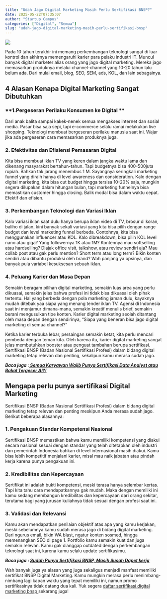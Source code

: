 ```yaml
---
title: "Udah Jago Digital Marketing Masih Perlu Sertifikasi BNSP?"
date: 2025-05-22T07:35:07
author: "Startup Campus"
categories: ["Digital", "Semua"]
slug: "udah-jago-digital-marketing-masih-perlu-sertifikasi-bnsp"
---
```


![](https://lh7-rt.googleusercontent.com/docsz/AD_4nXcYwNz-3cqMUwLPr7NjIohAYdtqiw1JwZ0EuS-Tr13MMlp01C8RdhllTjuj8V-70OOLmkvI_oXqwy2s6FjoB5bK7olbNsYNkocl4uH9K1CvlaPzi8plQC_e97-JANrHL4tdLgB_?key=pylk8f_YviQ9ng3zvexU13tc)

Pada 10 tahun terakhir ini memang perkembangan teknologi sangat di luar kontrol dan akhirnya memengaruhi karier para pelaku industri IT. Muncul banyak digital marketer alias orang yang jago digital marketing. Mereka jago memasarkan produknya melalui channel-channel yang 10-20 tahun lalu belum ada. Dari mulai email, blog, SEO, SEM, ads, KOL, dan lain sebagainya.

## **4 Alasan Kenapa Digital Marketing Sangat Dibutuhkan**

### **1.Pergeseran Perilaku Konsumen ke Digital **

Dari anak balita sampai kakek-nenek semua mengakses internet dan sosial media. Pasar bisa saja sepi, tapi e-commerce selalu ramai melakukan live shopping. Teknologi membuat bergeseran perilaku manusia saat ini. Wajar jika ada pergeseran cara memasarkan produknya juga.

### **2. Efektivitas dan Efisiensi Pemasaran Digital**

Kita bisa membuat iklan TV yang keren dalam jangka waktu lama dan dikenang masyarakat bertahun-tahun. Tapi budgetnya bisa 400-500juta rupiah. Bahkan tak jarang menembus 1 M. Sayangnya seringkali marketing funnel yang diraih hanya di level awareness dan consideration. Kalo dengan digital marketing, kita bisa cut budget hingga tersisa 10-20% saja, mungkin segera dilupakan dalam hitungan bulan, tapi marketing funnelnya bisa memastikan customer hingga closing. Balik modal bisa dalam waktu cepat. Efektif dan efisien.

### **3. Perkembangan Teknologi dan Variasi Iklan**

Kalo variasi iklan saat dulu hanya berupa iklan video di TV, brosur di koran, baliho di jalan, kini banyak sekali variasi yang kita bisa pilih dengan range budget dan level marketing funnel berbeda. Contohnya, kita bisa menggunakan influencer atau KOL. Kalo dibreakdown, bisa pilih KOL level nano atau giga? Yang followernya 1K atau 1M? Kontennya mau softselling atau hardselling? Diajak office visit, talkshow, atau review sendiri aja? Mau collab post atau gak perlu mention? Short term atau long term? Bikin konten sendiri atau dibantu produksi oleh brand? Wah panjang ya opsinya, dan banyak pula variabel kesuksesan sebuah iklan.

### **4. Peluang Karier dan Masa Depan**

Semakin beragam pilihan digital marketing, semakin luas area yang perlu dikuasai, semakin jelas bahwa profesi ini tidak bisa dikuasai oleh pihak tertentu. Hal yang berbeda dengan pola marketing jaman dulu, kayaknya mudah ditebak yaa siapa yang menang tender iklan TV. Agensi di Indonesia saat ini menjamur dimana-mana, semakin kreatif menulis brief, semakin berani mengusulkan tipe konten. Karier digital marketing seolah ditantang oleh masa depan dengan sendirinya, “Siapa yang beneran bisa jago digital marketing di semua channel?”

Ketika karier terbuka lebar, persaingan semakin ketat, kita perlu mencari pembeda dengan teman kita. Oleh karena itu, karier digital marketing sangat jelas membutuhkan booster atau penguat tambahan berupa sertifikasi. Sertifikasi BNSP (Badan Nasional Sertifikasi Profesi) dalam bidang digital marketing tetap relevan dan penting, sekalipun kamu merasa sudah jago.

***Baca juga :[ Semua Karyawan Wajib Punya Sertifikasi Data Analyst atau Bakal Tergeser AI?!](https://www.startupcampus.id/blog/semua-karyawan-wajib-punya-sertifikasi-data-analyst-atau-bakal-tergeser-ai/)***

## **Mengapa perlu punya sertifikasi Digital Marketing**

Sertifikasi BNSP (Badan Nasional Sertifikasi Profesi) dalam bidang digital marketing tetap relevan dan penting meskipun Anda merasa sudah jago. Berikut beberapa alasannya:

### **1. Pengakuan Standar Kompetensi Nasional**

Sertifikasi BNSP memastikan bahwa kamu memiliki kompetensi yang diakui secara nasional sesuai dengan standar yang telah ditetapkan oleh industri dan pemerintah Indonesia bahkan di level internasional masih diakui. Kamu bisa lebih kompetitif menjalani karier, misal mau naik jabatan atau pindah kerja karena punya pengakuan ini.

### **2. Kredibilitas dan Kepercayaan**

Sertifikat ini adalah bukti kompetensi, meski terasa hanya selembar kertas. Tapi kita tahu cara mendapatkannya gak mudah. Maka dengan memiliki ini kamu sedang membangun kredibilitas dan kepercayaan dari orang sekitar, terutama bagi yang jurusan kuliahnya tidak sesuai dengan profesi saat ini.

### **3. Validasi dan Relevansi**

Kamu akan mendapatkan penilaian objektif atas apa yang kamu kerjakan, meski sebelumnya kamu sudah merasa jago di bidang digital marketing. Dari ngurus email, bikin WA blast, ngatur konten sosmed, hingga memenangkan SEO di page 1. Portfolio kamu semakin kuat dan juga semakin relevan. Kamu gak dianggap outdated dengan perkembangan teknologi saat ini, karena kamu selalu update sertifikasimu.

***Baca juga : [Sudah Punya Sertifikasi BNSP, Masih Susah Dapet kerja](https://www.startupcampus.id/blog/sudah-punya-sertifikasi-bnsp-masih-susah-dapet-kerja/)***

Wah banyak juga ya alasan yang juga sekaligus menjadi manfaat memiliki sertifikat BNSP Digital Marketing. Kamu mungkin merasa perlu menimbang-nimbang lagi kapan waktu yang tepat memiliki ini, namun promo sertifikasinya tidak datang dua kali. Yuk segera [daftar sertifikasi digital marketing bnsp ](https://www.startupcampus.id/sertifikasi/bnsp-digital-marketing)sekarang juga!
